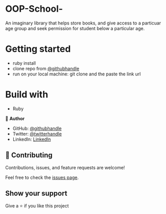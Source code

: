 # OOP-School-

An imaginary library that helps store books, and give access to a particuar age group and seek permission for student below a particular age.

# Getting started

- ruby install
- clone repo from [@githubhandle](https://github.com/SirriRyisa)
- run on your local machine: git clone and the paste the link url

# Build with 
 - Ruby

👤 **Author**
- GitHub: [@githubhandle](https://github.com/SirriRyisa)
- Twitter: [@twitterhandle](https://twitter.com/N_Ryisa)
- LinkedIn: [LinkedIn](https://www.linkedin.com/in/ryisa-sirri-ngwa-a30013202)

## 🤝 Contributing

Contributions, issues, and feature requests are welcome!

Feel free to check the [issues page]().

## Show your support

 Give a ⭐️ if you like this project